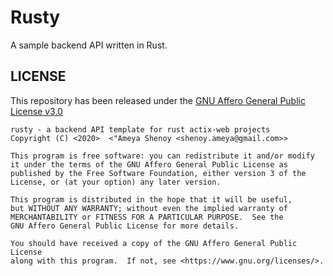 
# Rusty

A sample backend API written in Rust.


## LICENSE

This repository has been released under the [GNU Affero General Public License v3.0](LICENSE.txt)

```
rusty - a backend API template for rust actix-web projects
Copyright (C) <2020>  <"Ameya Shenoy <shenoy.ameya@gmail.com>>

This program is free software: you can redistribute it and/or modify
it under the terms of the GNU Affero General Public License as
published by the Free Software Foundation, either version 3 of the
License, or (at your option) any later version.

This program is distributed in the hope that it will be useful,
but WITHOUT ANY WARRANTY; without even the implied warranty of
MERCHANTABILITY or FITNESS FOR A PARTICULAR PURPOSE.  See the
GNU Affero General Public License for more details.

You should have received a copy of the GNU Affero General Public License
along with this program.  If not, see <https://www.gnu.org/licenses/>.
```


